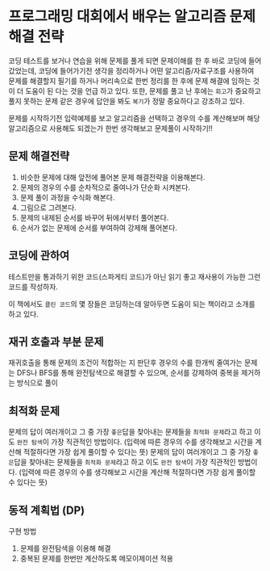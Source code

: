 # 프로그래밍 대회에서 배우는 알고리즘 문제해결 전략

코딩 테스트를 보거나 연습을 위해 문제를 풀게 되면 문제이해를 한 후 바로 코딩에 들어갔었는데, 코딩에 들어가기전 생각을 정리하거나 어떤 알고리즘/자료구조를 사용하여 문제를 해결할지 필기를 하거나 머리속으로 한번 정리를 한 후에 문제 해결에 임하는 것이 더 도움이 된 다는 것을 언급 하고 있다.
또한, 문제를 풀고 난 후에는 `회고`가 중요하고 풀지 못하는 문제 같은 경우에 답안을 봐도 `복기`가 정말 중요하다고 강조하고 있다.

문제를 시작하기전 입력예제를 보고 알고리즘을 선택하고 경우의 수를 계산해보며 해당 알고리즘으로 사용해도 되겠는가 한번 생각해보고 문제풀이 시작하기!!

## 문제 해결전략

1. 비슷한 문제에 대해 앞전에 풀어본 문제 해결전략을 이용해본다.
2. 문제의 경우의 수를 순차적으로 줄여나가 단순화 시켜본다.
3. 문제 풀이 과정을 수식화 해본다.
4. 그림으로 그려본다.
5. 문제의 내제된 순서를 바꾸어 뒤에서부터 풀어본다.
6. 순서가 없는 문제에 순서를 부여하여 강제해 풀어본다.

## 코딩에 관하여

테스트만을 통과하기 위한 코드(스파게티 코드)가 아닌 읽기 좋고 재사용이 가능한 그런 코드를 작성하자.

이 책에서도 `클린 코드`의 몇 장들은 코딩하는데 알아두면 도움이 되는 책이라고 소개를 하고 있다.

## 재귀 호출과 부분 문제

재귀호출을 통해 문제의 조건이 적합하는 지 판단후 경우의 수를 한개씩 줄여가는 문제는 DFS나 BFS를 통해 완전탐색으로 해결할 수 있으며, 순서를 강제하여 중복을 제거하는 방식으로 풀이

## 최적화 문제

문제의 답이 여러개이고 그 중 가장 `좋은`답을 찾아내는 문제들을 `최적화 문제`라고 하고 이도 `완전 탐색`이 가장 직관적인 방법이다. (입력에 따른 경우의 수를 생각해보고 시간을 계산해 적절하다면 가장 쉽게 풀이할 수 있다는 뜻)
문제의 답이 여러개이고 그 중 가장 `좋은`답을 찾아내는 문제들을 `최적화 문제`라고 하고 이도 `완전 탐색`이 가장 직관적인 방법이다. (입력에 따른 경우의 수를 생각해보고 시간을 계산해 적절하다면 가장 쉽게 풀이할 수 있다는 뜻)

## 동적 계획법 (DP)

구현 방법

1. 문제를 완전탐색을 이용해 해결
2. 중복된 문제를 한번만 계산하도록 메모이제이션 적용
